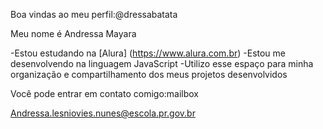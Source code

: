 Boa vindas ao meu perfil:@dressabatata

Meu nome é Andressa Mayara 

-Estou estudando na [Alura] (https://www.alura.com.br)
-Estou me desenvolvendo na linguagem JavaScript
-Utilizo esse espaço para minha organização e compartilhamento dos meus projetos desenvolvidos

Você pode entrar em contato comigo:mailbox

Andressa.lesniovies.nunes@escola.pr.gov.br
